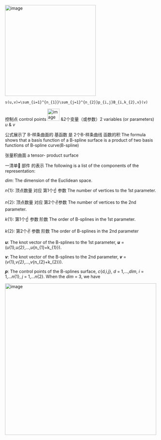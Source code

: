 
<img width="300" alt="image" src="https://github.com/ChenxingWang93/ComputationalGeometry/assets/31954987/9ff9406b-57f5-4d64-8761-9e6e4d18679c">

```
s(u,v)=\sum_{i=1}^{n_{1}}\sum_{j=1}^{n_{2}}p_{i,j}B_{i,k_{2},v}(v)
```

控制点 control points <img width="40" alt="image" src="https://github.com/ChenxingWang93/ComputationalGeometry/assets/31954987/1ce47d21-5c98-496c-9c93-84bd3ba27be7"> &2个变量（或参数）2 variables (or parameters) _u_ & _v_

公式展示了 B-样条曲面的 基函数 是 2个B-样条曲线 函数的积 The formula shows that a basis function of a B-spline surface is a product of two basis functions of B-spline curve(B-spline)

张量积曲面 a tensor- product surface

一清单🧾 部件 的表示 The following is a list of the components of the representation:

_dim_: The dimension of the Euclidean space.

_n_{1}: 顶点数量 对应 第1个☝️ 参数 The number of vertices to the 1st parameter.

_n_{2}: 顶点数量 对应 第2个✌️参数 The number of vertices to the 2nd parameter.

_k_{1}: 第1个☝️ 参数 阶数 The order of B-splines in the 1st parameter.

_k_{2}: 第2个✌️ 参数 阶数 The order of B-splines in the 2nd parameter

***u***: The knot vector of the B-splines to the 1st parameter, ***u*** = (_u_{1}_,_u_{2}_,...,_u_{n_{1}+k_{1}}).

***v***: The knot vector of the B-splines to the 2nd parameter, ***v*** = (_v_{1}_,_v_{2}_,...,_v_{n_{2}+k_{2}}).

***p***: The control points of the B-splines surface, _c_{d,i,j}, _d_ = 1,...,_dim_, _i_ = 1,..._n_{1}, _j_ = 1,..._n_{2}.
When the _dim_ = 3, we have 

<img width="500" alt="image" src="https://github.com/ChenxingWang93/ComputationalGeometry/assets/31954987/fb7cd971-788f-4d0f-9dcc-8db6ca8f44d6">
